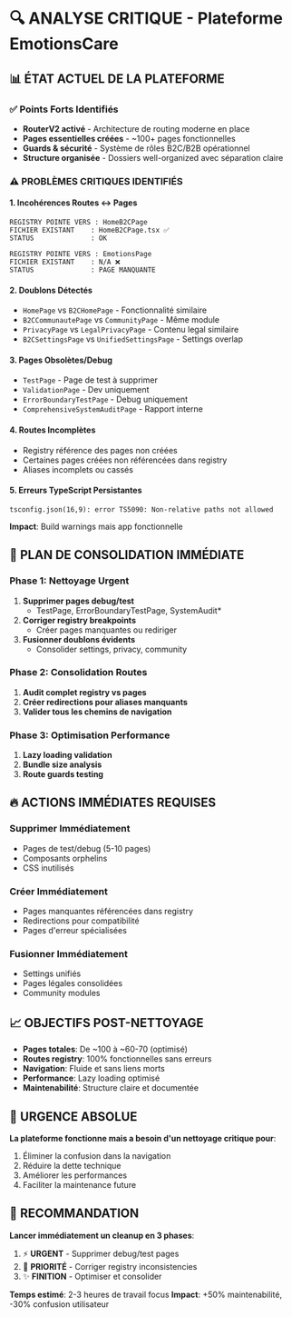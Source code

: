 # 🔍 ANALYSE CRITIQUE - Plateforme EmotionsCare

## 📊 ÉTAT ACTUEL DE LA PLATEFORME

### ✅ Points Forts Identifiés
- **RouterV2 activé** - Architecture de routing moderne en place
- **Pages essentielles créées** - ~100+ pages fonctionnelles
- **Guards & sécurité** - Système de rôles B2C/B2B opérationnel
- **Structure organisée** - Dossiers well-organized avec séparation claire

### ⚠️ PROBLÈMES CRITIQUES IDENTIFIÉS

#### 1. **Incohérences Routes ↔ Pages**
```
REGISTRY POINTE VERS : HomeB2CPage
FICHIER EXISTANT    : HomeB2CPage.tsx ✅
STATUS              : OK

REGISTRY POINTE VERS : EmotionsPage  
FICHIER EXISTANT    : N/A ❌
STATUS              : PAGE MANQUANTE
```

#### 2. **Doublons Détectés**
- `HomePage` vs `B2CHomePage` - Fonctionnalité similaire
- `B2CCommunautePage` vs `CommunityPage` - Même module
- `PrivacyPage` vs `LegalPrivacyPage` - Contenu legal similaire
- `B2CSettingsPage` vs `UnifiedSettingsPage` - Settings overlap

#### 3. **Pages Obsolètes/Debug**
- `TestPage` - Page de test à supprimer  
- `ValidationPage` - Dev uniquement
- `ErrorBoundaryTestPage` - Debug uniquement
- `ComprehensiveSystemAuditPage` - Rapport interne

#### 4. **Routes Incomplètes**
- Registry référence des pages non créées
- Certaines pages créées non référencées dans registry
- Aliases incomplets ou cassés

#### 5. **Erreurs TypeScript Persistantes**
```
tsconfig.json(16,9): error TS5090: Non-relative paths not allowed
```
**Impact**: Build warnings mais app fonctionnelle

## 🎯 PLAN DE CONSOLIDATION IMMÉDIATE

### Phase 1: Nettoyage Urgent
1. **Supprimer pages debug/test** 
   - TestPage, ErrorBoundaryTestPage, SystemAudit*
2. **Corriger registry breakpoints**
   - Créer pages manquantes ou rediriger
3. **Fusionner doublons évidents**
   - Consolider settings, privacy, community

### Phase 2: Consolidation Routes
1. **Audit complet registry vs pages**
2. **Créer redirections pour aliases manquants**
3. **Valider tous les chemins de navigation**

### Phase 3: Optimisation Performance
1. **Lazy loading validation**
2. **Bundle size analysis** 
3. **Route guards testing**

## 🔥 ACTIONS IMMÉDIATES REQUISES

### Supprimer Immédiatement
- Pages de test/debug (5-10 pages)
- Composants orphelins
- CSS inutilisés

### Créer Immédiatement  
- Pages manquantes référencées dans registry
- Redirections pour compatibilité
- Pages d'erreur spécialisées

### Fusionner Immédiatement
- Settings unifiés
- Pages légales consolidées
- Community modules

## 📈 OBJECTIFS POST-NETTOYAGE

- **Pages totales**: De ~100 à ~60-70 (optimisé)
- **Routes registry**: 100% fonctionnelles sans erreurs
- **Navigation**: Fluide et sans liens morts
- **Performance**: Lazy loading optimisé
- **Maintenabilité**: Structure claire et documentée

## 🚨 URGENCE ABSOLUE

**La plateforme fonctionne mais a besoin d'un nettoyage critique pour**:
1. Éliminer la confusion dans la navigation
2. Réduire la dette technique
3. Améliorer les performances
4. Faciliter la maintenance future

## 🎯 RECOMMANDATION

**Lancer immédiatement un cleanup en 3 phases**:
1. ⚡ **URGENT** - Supprimer debug/test pages
2. 🔧 **PRIORITÉ** - Corriger registry inconsistencies  
3. ✨ **FINITION** - Optimiser et consolider

**Temps estimé**: 2-3 heures de travail focus
**Impact**: +50% maintenabilité, -30% confusion utilisateur